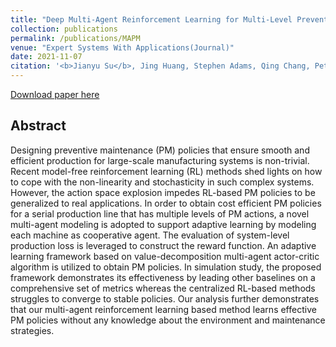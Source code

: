 ```yaml
---
title: "Deep Multi-Agent Reinforcement Learning for Multi-Level Preventive Maintenance in Manufacturing Systems"
collection: publications
permalink: /publications/MAPM
venue: "Expert Systems With Applications(Journal)"
date: 2021-11-07
citation: '<b>Jianyu Su</b>, Jing Huang, Stephen Adams, Qing Chang, Peter A. Beling. <i>Journal Expert Systems With Applications (2021)</i>. 10.1016/j.eswa.2021.116323'
---
```


[Download paper here](https://www.sciencedirect.com/science/article/abs/pii/S0957417421016249)

## Abstract
Designing preventive maintenance (PM) policies that ensure smooth and efficient production for large-scale manufacturing systems is non-trivial. 
Recent model-free reinforcement learning (RL) methods shed lights on how to cope with the non-linearity and stochasticity in such complex systems. 
However, the action space explosion impedes RL-based PM policies to be generalized to real applications. In order to obtain cost efficient PM 
policies for a serial production line that has multiple levels of PM actions, a novel multi-agent modeling is adopted to support adaptive learning 
by modeling each machine as cooperative agent. The evaluation of system-level production loss is leveraged to construct the reward function. An 
adaptive learning framework based on value-decomposition multi-agent actor-critic algorithm is utilized to obtain PM policies. In simulation study, 
the proposed framework demonstrates its effectiveness by leading other baselines on a comprehensive set of metrics whereas the centralized RL-based 
methods struggles to converge to stable policies. Our analysis further demonstrates that our multi-agent reinforcement learning based method learns
effective PM policies without any knowledge about the environment and maintenance strategies.
